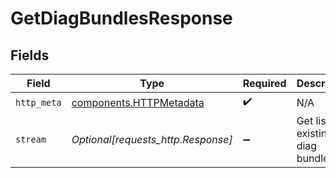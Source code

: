 # GetDiagBundlesResponse


## Fields

| Field                                                              | Type                                                               | Required                                                           | Description                                                        |
| ------------------------------------------------------------------ | ------------------------------------------------------------------ | ------------------------------------------------------------------ | ------------------------------------------------------------------ |
| `http_meta`                                                        | [components.HTTPMetadata](../../models/components/httpmetadata.md) | :heavy_check_mark:                                                 | N/A                                                                |
| `stream`                                                           | *Optional[requests_http.Response]*                                 | :heavy_minus_sign:                                                 | Get list of existing diag bundles                                  |